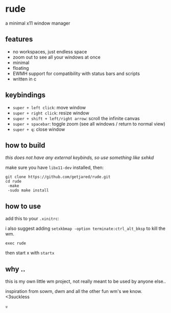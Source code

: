 # rude

a minimal x11 window manager

## features

- no workspaces, just endless space
- zoom out to see all your windows at once
- minimal
- floating
- EWMH support for compatibility with status bars and scripts
- written in c

## keybindings

- `super + left click`: move window
- `super + right click`: resize window
- `super + shift + left/right arrow`: scroll the infinite canvas
- `super + spacebar`: toggle zoom (see all windows / return to normal view)
- `super + q`: close window

## how to build

*this does not have any external keybinds, so use something like sxhkd*

make sure you have `libx11-dev` installed, then:

```
git clone https://github.com/getjared/rude.git
cd rude
 -make
 -sudo make install
```

## how to use

add this to your `.xinitrc`:

i also suggest adding ```setxkbmap -option terminate:ctrl_alt_bksp``` to kill the wm.

```
exec rude
```

then start x with `startx`

## why ..

this is my own little wm project, not really meant to be used by anyone else..

inspiration from sowm, dwm and all the other fun wm's we know. <3suckless

💀
